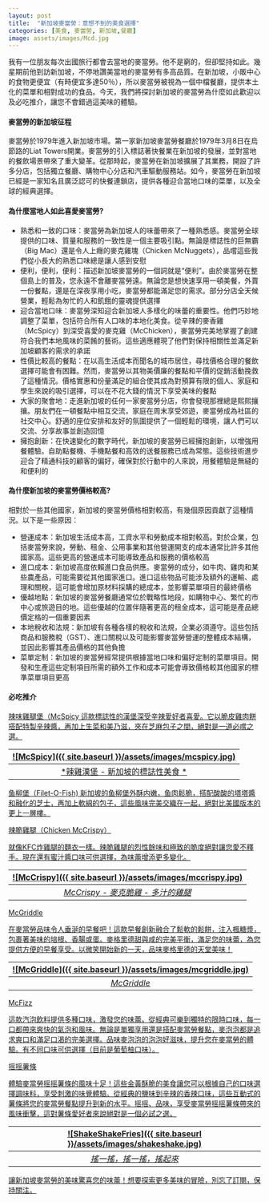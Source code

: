 ```yaml
---
layout: post
title:  "新加坡麥當勞：意想不到的美食選擇"
categories: [美食, 麥當勞, 新加坡,餐廳]
image: assets/images/Mcd.jpg
---
```

我有一位朋友每次出國旅行都會去當地的麥當勞。他不是窮的，但卻堅持如此。幾星期前他到訪新加坡，不停地讚美當地的麥當勞有多高品質。在新加坡，小販中心的食物更便宜（有時便宜多達50％），所以麥當勞被視為一個中檔餐廳，提供本土化的菜單和相對成功的食品。今天，我們將探討新加坡的麥當勞為什麼如此歡迎以及必吃推介，讓您不會錯過這美味的體驗。

#### 麥當勞的新加坡征程

麥當勞於1979年進入新加坡市場。第一家新加坡麥當勞餐廳於1979年3月8日在烏節路的Liat Towers開業。麥當勞的引入標誌著快餐業在新加坡的發展，並對當地的餐飲場景帶來了重大變革。從那時起，麥當勞在新加坡擴展了其業務，開設了許多分店，包括獨立餐廳、購物中心分店和汽車驅動服務站。如今，麥當勞在新加坡已經是一家知名且廣泛認可的快餐連鎖店，提供各種迎合當地口味的菜單，以及全球的經典選擇。

#### 為什麼當地人如此喜愛麥當勞?

+ 熟悉和一致的口味：麥當勞為新加坡人的味蕾帶來了一種熟悉感。麥當勞全球提供的口味、質量和服務的一致性是一個主要吸引點。無論是標誌性的巨無霸（Big Mac）還是令人上癮的麥克雞塊（Chicken McNuggets），品嚐這些我們從小長大的熟悉口味總是讓人感到安慰
+ 便利，便利，便利：描述新加坡麥當勞的一個詞就是“便利”。由於麥當勞在整個島上的普及，您永遠不會離麥當勞遠。無論您是想快速享用一頓美餐，外賣一份餐點，還是在深夜享用小吃，麥當勞都能滿足您的需求。部分分店全天候營業，輕鬆為匆忙的人和飢餓的靈魂提供選擇
+ 迎合當地口味：麥當勞深知迎合新加坡人多樣化的味蕾的重要性。他們巧妙地調整了菜單，包括符合所有人口味的本地化美食。從辛辣的麥香雞（McSpicy）到深受喜愛的麥克雞（McChicken），麥當勞完美地掌握了創建符合我們本地風味的菜餚的藝術。這些適應體現了他們對保持相關性並滿足新加坡顧客的需求的承諾
+ 性價比較高的餐點：在以高生活成本而聞名的城市居住，尋找價格合理的餐飲選擇可能會有困難。然而，麥當勞以其物美價廉的餐點和平價的促銷活動挽救了這種情況。價格實惠和份量滿足的組合使其成為對預算有限的個人、家庭和學生來說的吸引選擇，可以在不花大錢的情況下享受美味的餐點
+ 大家的聚會地：走進新加坡的任何一家麥當勞分店，你會發現那裡總是熙熙攘攘。朋友們在一頓餐點中相互交流，家庭在周末享受郊遊，麥當勞成為社區的社交中心。舒適的座位安排和友好的氛圍提供了一個輕鬆的環境，讓人們可以交流、分享故事並創造回憶
+ 擁抱創新：在快速變化的數字時代，新加坡的麥當勞已經擁抱創新，以增強用餐體驗。自助點餐機、手機點餐和高效的送餐服務已成為常態。這些技術進步迎合了精通科技的顧客的偏好，確保對於行動中的人來說，用餐體驗是無縫的和便利的

#### 為什麼新加坡的麥當勞價格較高?

相對於一些其他國家，新加坡的麥當勞價格相對較高，有幾個原因貢獻了這種情況。以下是一些原因：
+ 營運成本：新加坡生活成本高，工資水平和勞動成本相對較高。對於企業，包括麥當勞來說，勞動、租金、公用事業和其他營運開支的成本通常比許多其他國家高。這些更高的營運成本可能導致產品和服務的價格較高
+ 進口成本：新加坡高度依賴進口食品供應。麥當勞的成分，如牛肉、雞肉和某些農產品，可能需要從其他國家進口。進口這些物品可能涉及額外的運輸、處理和關稅，這可能會增加原材料採購的總成本，並影響菜單項目的最終價格
+ 優越地點：新加坡的麥當勞餐廳通常位於戰略性地段，如購物中心、繁忙的市中心或旅遊目的地。這些優越的位置伴隨著更高的租金成本，這可能是產品總價定格的一個重要因素
+ 本地稅收和法規：新加坡有各種各樣的稅收和法規，企業必須遵守。這些包括商品和服務稅（GST）、進口關稅以及可能影響麥當勞營運的整體成本結構，並因此影響其產品價格的其他負擔
+ 菜單定制：新加坡的麥當勞經常提供根據當地口味和偏好定制的菜單項目。開發和生產這些定制項目所需的額外工作和成本可能會導致價格較其他國家的標準菜單項目更高

#### 必吃推介

<u>辣味雞腿堡（McSpicy<u>
這款標誌性的漢堡深受辛辣愛好者喜愛。它以脆皮雞肉餅搭配特製辛辣醬，再加上生菜和美乃滋，夾在芝麻包子之間，絕對是一道必嚐之選。

| ![McSpicy]({{ site.baseurl }}/assets/images/mcspicy.jpg)
|:--:| 
|  *辣雞漢堡 - 新加坡的標誌性美食 *  |

<u>鱼柳堡（Filet-O-Fish)<u>
新加坡的鱼柳堡外酥内嫩，鱼肉鬆脆，搭配酸酸的塔塔醬和融化的芝士，再加上軟綿的包子，這些風味完美交織在一起，絕對比美國版本的更上一層樓。

<u>辣脆雞腿（Chicken McCrispy）<u>

就像KFC炸雞腿的麵衣一樣。辣脆雞腿的烈性餘味和極致的脆度絕對讓您愛不釋手。現在還有蜜汁醬口味可供選擇，為味蕾增添更多變化。

| ![McCrispy]({{ site.baseurl }}/assets/images/mccrispy.jpg)
|:--:| 
|  *McCrispy - 麥克脆雞 - 多汁的雞腿*  |

<u>McGriddle<u>

在麥當勞品味令人垂涎的早餐吧！這款早餐創新融合了鬆軟的鬆餅，注入楓糖漿，包裹著美味的培根、香腸或蛋。麥格里德甜與咸的完美平衡，滿足您的味蕾，為您提供方便的早餐享受。以微笑開始新的一天，品味麥格里德的天堂美味！

| ![McGriddle]({{ site.baseurl }}/assets/images/mcgriddle.jpg)
|:--:| 
|  *McGriddle*  |

<u>McFizz<u>

這款汽泡飲料提供多種口味，激發您的味蕾。從經典可樂到獨特的限時口味，每一口都帶來爽快的氣泡和風味。無論是單獨享用還是搭配麥當勞餐點，麥泡泡都是追求爽口和滿足口渴的完美選擇。品味麥泡泡的泡泡好滋味，提升您在麥當勞的體驗。有不同口味可供選擇（目前是葡萄柚口味）。

<u>摇摇薯條<u>

體驗麥當勞摇摇薯條的風味十足！這些金黃酥脆的美食讓您可以根據自己的口味選擇調味料，享受刺激的味覺體驗。從經典的鹽味到辛辣的香辣口味，這些互動式的薯條將您的麥當勞餐點提升到新的水平。摇摇、品味，享受麥當勞摇摇薯條帶來的風味衝擊，這對薯條愛好者來說絕對是一個必試之選。

| ![ShakeShakeFries]({{ site.baseurl }}/assets/images/shakeshake.jpg)
|:--:| 
|  *搖一搖，搖一搖，搖起來*  |

讓新加坡麥當勞的美味驚喜您的味蕾！想要探索更多美味的冒險，別忘了訂閱，保持關注。


